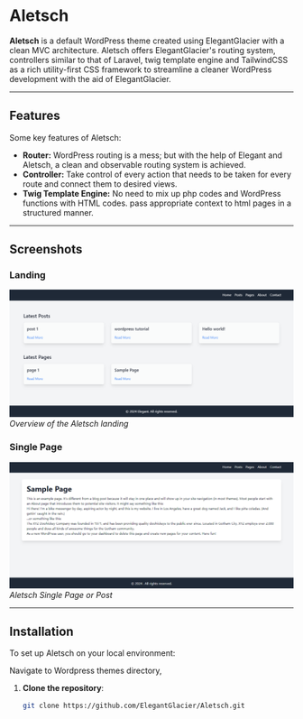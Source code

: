 # Aletsch

**Aletsch** is a default WordPress theme created using ElegantGlacier with a clean MVC architecture. Aletsch offers ElegantGlacier's routing system, controllers similar to that of Laravel, twig template engine and TailwindCSS as a rich utility-first CSS framework to streamline a cleaner WordPress development with the aid of ElegantGlacier.

---

## Features

Some key features of Aletsch:

- **Router:** 
WordPress routing is a mess; but with the help of Elegant and Aletsch, a clean and observable routing system is achieved.
- **Controller:**
Take control of every action that needs to be taken for every route and connect them to desired views. 
- **Twig Template Engine:**
No need to mix up php codes and WordPress functions with HTML codes. pass appropriate context to html pages in a structured manner. 


---

## Screenshots

### Landing

![Landing Screenshot](images/home.png)
*Overview of the Aletsch landing*

### Single Page

![Single Page Screenshot](images/single.png) 
*Aletsch Single Page or Post*

---

## Installation

To set up Aletsch on your local environment:

Navigate to Wordpress themes directory,

1. **Clone the repository**:
   ```bash
   git clone https://github.com/ElegantGlacier/Aletsch.git
